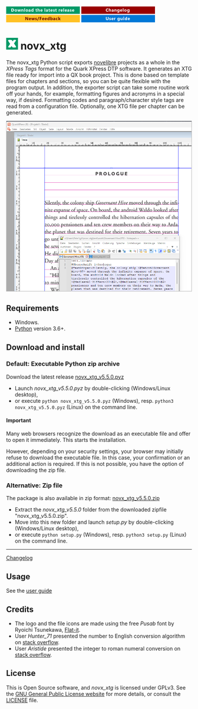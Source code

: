 [![Download the latest release](docs/img/download-button.png)](https://raw.githubusercontent.com/peter88213/novx_xtg/main/dist/novx_xtg_v5.5.0.pyz)
[![Changelog](docs/img/changelog-button.png)](docs/changelog.md)
[![News/Feedback](docs/img/news-button.png)](https://github.com/peter88213/novelibre/discussions)
[![User guide](docs/img/help-button.png)](https://peter88213.github.io/novx_xtg/help/)


# ![X](src/icons/xLogo32.png) novx_xtg

The novx_xtg Python script exports [novelibre](https://github.com/peter88213/novelibre/) projects as a whole in the *XPress Tags* format for the Quark XPress DTP software. It generates an XTG file ready for import into a QX book project. This is done based on template files for chapters and sections, so you can be quite flexible with the program output. In addition, the exporter script can take some routine work off your hands, for example, formatting figures and acronyms in a special way, if desired. Formatting codes and paragraph/character style tags are read from a configuration file.
Optionally, one XTG file per chapter can be generated.

![Screenshot](docs/Screenshots/screen01.png)

## Requirements

- Windows.
- [Python](https://www.python.org/) version 3.6+.

## Download and install

### Default: Executable Python zip archive

Download the latest release [novx_xtg_v5.5.0.pyz](https://github.com/peter88213/novx_xtg/raw/main/dist/novx_xtg_v5.5.0.pyz)

- Launch *novx_xtg_v5.5.0.pyz* by double-clicking (Windows/Linux desktop),
- or execute `python novx_xtg_v5.5.0.pyz` (Windows), resp. `python3 novx_xtg_v5.5.0.pyz` (Linux) on the command line.

#### Important

Many web browsers recognize the download as an executable file and offer to open it immediately. 
This starts the installation.

However, depending on your security settings, your browser may 
initially  refuse  to download the executable file. 
In this case, your confirmation or an additional action is required. 
If this is not possible, you have the option of downloading 
the zip file. 


### Alternative: Zip file

The package is also available in zip format: [novx_xtg_v5.5.0.zip](https://github.com/peter88213/novx_xtg/raw/main/dist/novx_xtg_v5.5.0.zip)

- Extract the *novx_xtg_v5.5.0* folder from the downloaded zipfile "novx_xtg_v5.5.0.zip".
- Move into this new folder and launch *setup.py* by double-clicking (Windows/Linux desktop), 
- or execute `python setup.py` (Windows), resp. `python3 setup.py` (Linux) on the command line.

---

[Changelog](docs/changelog.md)

## Usage

See the [user guide](https://peter88213.github.io/nv_custom_export/help/)

## Credits

- The logo and the file icons are made using the free *Pusab* font by Ryoichi Tsunekawa, [Flat-it](http://flat-it.com/).
- User *Hunter_71* presented the number to English conversion algorithm on [stack overflow](https://stackoverflow.com/a/51849443).
- User *Aristide* presented the integer to roman numeral conversion on [stack overflow](https://stackoverflow.com/a/47713392).

## License

This is Open Source software, and *novx_xtg* is licensed under GPLv3. See the
[GNU General Public License website](https://www.gnu.org/licenses/gpl-3.0.en.html) for more
details, or consult the [LICENSE](https://github.com/peter88213/novx_xtg/blob/main/LICENSE) file.
